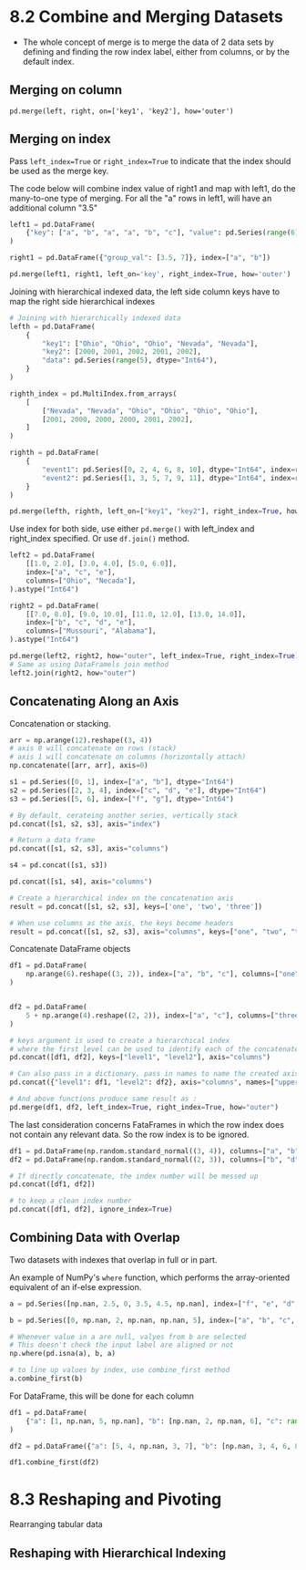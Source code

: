 # 8.2 Combine and Merging Datasets

- The whole concept of merge is to merge the data of 2 data sets by defining and finding the row index label, either from columns, or by the default index.

## Merging on column
`pd.merge(left, right, on=['key1', 'key2'], how='outer')`

## Merging on index
Pass `left_index=True` or `right_index=True` to indicate that the index should be used as the merge key. 

The code below will combine index value of right1 and map with left1, do the many-to-one type of merging. For all the "a" rows in left1, will have an additional column "3.5"
```python
left1 = pd.DataFrame(
    {"key": ["a", "b", "a", "a", "b", "c"], "value": pd.Series(range(6), dtype="int64")}
)

right1 = pd.DataFrame({"group_val": [3.5, 7]}, index=["a", "b"])

pd.merge(left1, right1, left_on='key', right_index=True, how='outer')
```

Joining with hierarchical indexed data, the left side column keys have to map the right side hierarchical indexes
```python
# Joining with hierarchically indexed data
lefth = pd.DataFrame(
    {
        "key1": ["Ohio", "Ohio", "Ohio", "Nevada", "Nevada"],
        "key2": [2000, 2001, 2002, 2001, 2002],
        "data": pd.Series(range(5), dtype="Int64"),
    }
)

righth_index = pd.MultiIndex.from_arrays(
    [
        ["Nevada", "Nevada", "Ohio", "Ohio", "Ohio", "Ohio"],
        [2001, 2000, 2000, 2000, 2001, 2002],
    ]
)

righth = pd.DataFrame(
    {
        "event1": pd.Series([0, 2, 4, 6, 8, 10], dtype="Int64", index=righth_index),
        "event2": pd.Series([1, 3, 5, 7, 9, 11], dtype="Int64", index=righth_index),
    }
)

pd.merge(lefth, righth, left_on=["key1", "key2"], right_index=True, how="outer")
```

Use index for both side, use either `pd.merge()` with left_index and right_index specified. Or use `df.join()` method.
```python
left2 = pd.DataFrame(
    [[1.0, 2.0], [3.0, 4.0], [5.0, 6.0]],
    index=["a", "c", "e"],
    columns=["Ohio", "Necada"],
).astype("Int64")

right2 = pd.DataFrame(
    [[7.0, 8.0], [9.0, 10.0], [11.0, 12.0], [13.0, 14.0]],
    index=["b", "c", "d", "e"],
    columns=["Mussouri", "Alabama"],
).astype("Int64")

pd.merge(left2, right2, how="outer", left_index=True, right_index=True)
# Same as using DataFramels join method
left2.join(right2, how="outer")
```

## Concatenating Along an Axis
Concatenation or stacking.

```python
arr = np.arange(12).reshape((3, 4))
# axis 0 will concatenate on rows (stack)
# axis 1 will concatenate on columns (horizontally attach)
np.concatenate([arr, arr], axis=0)
```

```python
s1 = pd.Series([0, 1], index=["a", "b"], dtype="Int64")
s2 = pd.Series([2, 3, 4], index=["c", "d", "e"], dtype="Int64")
s3 = pd.Series([5, 6], index=["f", "g"], dtype="Int64")

# By default, cerateing another series, vertically stack
pd.concat([s1, s2, s3], axis="index")

# Return a data frame
pd.concat([s1, s2, s3], axis="columns")

s4 = pd.concat([s1, s3])

pd.concat([s1, s4], axis="columns")

# Create a hierarchical index on the concatenation axis
result = pd.concat([s1, s2, s3], keys=['one', 'two', 'three'])

# When use columns as the axis, the keys become headers
result = pd.concat([s1, s2, s3], axis="columns", keys=["one", "two", "three"])
```

Concatenate DataFrame objects
```python
df1 = pd.DataFrame(
    np.arange(6).reshape((3, 2)), index=["a", "b", "c"], columns=["one", "two"]
)


df2 = pd.DataFrame(
    5 + np.arange(4).reshape((2, 2)), index=["a", "c"], columns=["three", "four"]
)

# keys argument is used to create a hierarchical index
# where the first level can be used to identify each of the concatenated DataFrame objects
pd.concat([df1, df2], keys=["level1", "level2"], axis="columns")

# Can also pass in a dictionary, pass in names to name the created axis levels
pd.concat({"level1": df1, "level2": df2}, axis="columns", names=["upper", "lower"])

# And above functions produce same result as :
pd.merge(df1, df2, left_index=True, right_index=True, how="outer")
```

The last consideration concerns FataFrames in which the row index does not contain any relevant data. 
So the row index is to be ignored.
```python
df1 = pd.DataFrame(np.random.standard_normal((3, 4)), columns=["a", "b", "c", "d"])
df2 = pd.DataFrame(np.random.standard_normal((2, 3)), columns=["b", "d", "a"])

# If directly concatenate, the index number will be messed up
pd.concat([df1, df2])

# to keep a clean index number
pd.concat([df1, df2], ignore_index=True)
```

## Combining Data with Overlap

Two datasets with indexes that overlap in full or in part.

An example of NumPy's `where` function, which performs the array-oriented equivalent of an if-else expression.
```python
a = pd.Series([np.nan, 2.5, 0, 3.5, 4.5, np.nan], index=["f", "e", "d", "c", "b", "a"])

b = pd.Series([0, np.nan, 2, np.nan, np.nan, 5], index=["a", "b", "c", "d", "e", "f"])

# Whenever value in a are null, valyes from b are selected
# This doesn't check the input label are aligned or not
np.where(pd.isna(a), b, a)

# to line up values by index, use combine_first method
a.combine_first(b)
```


For DataFrame, this will be done for each column
```python
df1 = pd.DataFrame(
    {"a": [1, np.nan, 5, np.nan], "b": [np.nan, 2, np.nan, 6], "c": range(2, 18, 4)}
)

df2 = pd.DataFrame({"a": [5, 4, np.nan, 3, 7], "b": [np.nan, 3, 4, 6, 8]})

df1.combine_first(df2)
```

# 8.3 Reshaping and Pivoting
Rearranging tabular data

## Reshaping with Hierarchical Indexing
